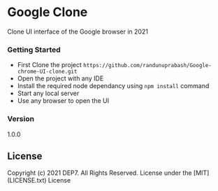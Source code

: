 # Google Clone
Clone UI interface of the Google browser in 2021

### Getting Started
* First Clone the project
`https://github.com/randunuprabash/Google-chrome-UI-clone.git`
* Open the project with any IDE
* Install the required node dependancy using `npm install` command
* Start any local server
* Use any browser to open the UI

### Version
1.0.0

## License
Copyright (c) 2021 DEP7. All Rights Reserved.
License under the [MIT] (LICENSE.txt) License